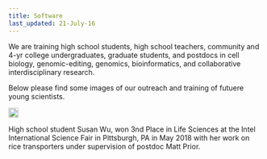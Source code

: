 ```yaml
---
title: Software
last_updated: 21-July-16
---
```



We are training high school students, high school teachers, community  and 4-yr college undergraduates, graduate students, and postdocs in cell biology, genomic-editing, genomics, bioinformatics, and collaborative interdisciplinary research.

Below please find some images of our outreach and training of futuere young scientists.





<p align="left">
<img title="Matt and Susan" src="..
      plantsecretome/mydoc/plantsecretome/Matt and Susan.png
    " width="20"/>
</p>
High school student Susan Wu, won 3nd Place in Life Sciences at the Intel International Science Fair in Pittsburgh, PA in May 2018 with her work on rice transporters under supervision of postdoc Matt Prior. 
